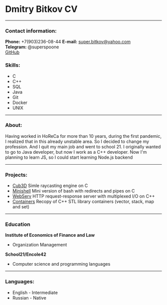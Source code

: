 
# Dmitry Bitkov CV
---
### Contact information:

**Phone:**  +7(903)236-08-44
**E-mail:**  [super.bitkov@yahoo.com](mailto:super.bitkov@yahoo.com)  
**Telegram:**  @superspoone  
[GitHub](https://www.https://github.com/Achopper)  

### Skills:

- C
- C++ 
- SQL
- Java
- Git
- Docker
- UNIX

----------

###  About:
Having worked in HoReCa for more than 10 years, during the first pandemic, I realized that in this already unstable area.
So I decided to change my profession. And I quit my main job and went to school 21. I originally wanted to go to Java developer, but now I work as a C++ developer. Now I'm planning to learn JS, so I could start learning Node.js backend

----------

### Projects:

- [Cub3D](https://github.com/Achopper/mini_cube_42) Simle raycasting engine on C
- [Minishell](https://github.com/Achopper/minishell) Mini version of bash with redirects and pipes on C
- [WebServ](https://github.com/Achopper/simple_serv) HTTP request-response server with multiplexed I/O on C++
- [Containers](https://github.com/Achopper/ft_containers) Recopy of C++ STL library containers (vector, stack, map and set)

---
### Education 

**Institute of Economics of Finance and Law**
- Organization Management

**School21/Encole42**
- Computer science and programming languages

----------

### Languages:

-   English - Intermediate
-   Russian - Native
